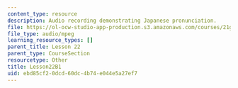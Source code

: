 ```yaml
---
content_type: resource
description: Audio recording demonstrating Japanese pronunciation.
file: https://ol-ocw-studio-app-production.s3.amazonaws.com/courses/21g-504-japanese-iv-spring-2009/ebd85cf20dcd60dc4b74e044e5a27ef7_Lesson22B1.mp3
file_type: audio/mpeg
learning_resource_types: []
parent_title: Lesson 22
parent_type: CourseSection
resourcetype: Other
title: Lesson22B1
uid: ebd85cf2-0dcd-60dc-4b74-e044e5a27ef7
---
```

